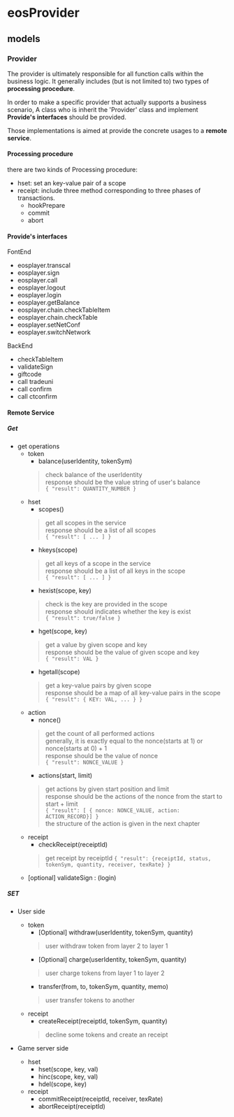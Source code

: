 # eosProvider

## models

### Provider
  
The provider is ultimately responsible for all function calls within the business logic.
It generally includes (but is not limited to) two types of **processing procedure**.

In order to make a specific provider that actually supports a business scenario,
A class who is inherit the 'Provider' class and implement **Provide's interfaces** should be provided.

Those implementations is aimed at provide the concrete usages to a **remote service**.

#### Processing procedure

there are two kinds of Processing procedure:

- hset: set an key-value pair of a scope
- receipt: include three method corresponding to three phases of transactions.
    - hookPrepare
    - commit
    - abort

#### Provide's interfaces

FontEnd

- eosplayer.transcal
- eosplayer.sign
- eosplayer.call
- eosplayer.logout
- eosplayer.login
- eosplayer.getBalance
- eosplayer.chain.checkTableItem
- eosplayer.chain.checkTable
- eosplayer.setNetConf
- eosplayer.switchNetwork

BackEnd

- checkTableItem
- validateSign
- giftcode
- call tradeuni
- call confirm
- call ctconfirm

#### Remote Service

##### Get

- get operations
    - token
        - balance(userIdentity, tokenSym)
        > check balance of the userIdentity  
        response should be the value string of user's balance  
        `{ "result": QUANTITY_NUMBER }`
    - hset
        - scopes()
        > get all scopes in the service  
        response should be a list of all scopes  
        `{ "result": [ ... ] }`
        - hkeys(scope)
        > get all keys of a scope in the service  
        response should be a list of all keys in the scope  
        `{ "result": [ ... ] }`
        - hexist(scope, key)
        > check is the key are provided in the scope  
        response should indicates whether the key is exist  
        `{ "result": true/false }`
        - hget(scope, key)
        > get a value by given scope and key  
        response should be the value of given scope and key  
        `{ "result": VAL }`
        - hgetall(scope)
        > get a key-value pairs by given scope  
        response should be a map of all key-value pairs in the scope  
        `{ "result": { KEY: VAL, ... } }`
    - action
        - nonce() 
        > get the count of all performed actions  
        generally, it is exactly equal to the nonce(starts at 1) or nonce(starts at 0) + 1  
        response should be the value of nonce  
        `{ "result": NONCE_VALUE }`
        - actions(start, limit)
        > get actions by given start position and limit  
        response should be the actions of the nonce from the start to start + limit  
        `{ "result": [ { nonce: NONCE_VALUE, action: ACTION_RECORD}] }`  
        the structure of the action is given in the next chapter 
    - receipt
        - checkReceipt(receiptId)
        > get receipt by receiptId
        `{ "result": {receiptId, status, tokenSym, quantity, receiver, texRate} }`
    - [optional] validateSign : (login)

##### SET

- User side
    - token
        - [Optional] withdraw(userIdentity, tokenSym, quantity)
        > user withdraw token from layer 2 to layer 1
        - [Optional] charge(userIdentity, tokenSym, quantity)
        > user charge tokens from layer 1 to layer 2
        - transfer(from, to, tokenSym, quantity, memo)
        > user transfer tokens to another
    - receipt
        - createReceipt(receiptId, tokenSym, quantity)
        > decline some tokens and create an receipt
    

- Game server side
    - hset
        - hset(scope, key, val)
        - hinc(scope, key, val)
        - hdel(scope, key)
    - receipt
        - commitReceipt(receiptId, receiver, texRate)
        - abortReceipt(receiptId)
    



